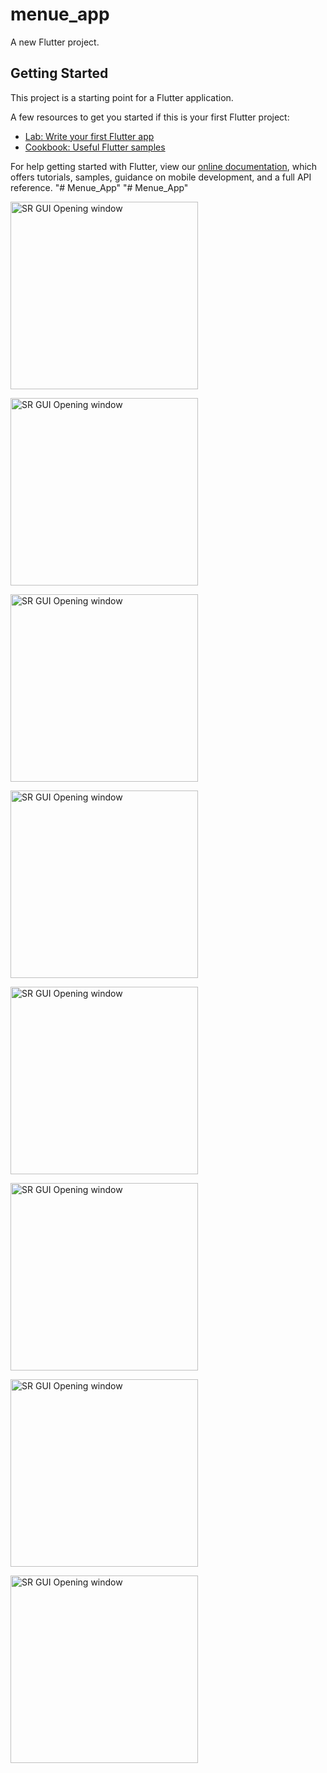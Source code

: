 # menue_app

A new Flutter project.

## Getting Started

This project is a starting point for a Flutter application.

A few resources to get you started if this is your first Flutter project:

- [Lab: Write your first Flutter app](https://flutter.dev/docs/get-started/codelab)
- [Cookbook: Useful Flutter samples](https://flutter.dev/docs/cookbook)

For help getting started with Flutter, view our
[online documentation](https://flutter.dev/docs), which offers tutorials,
samples, guidance on mobile development, and a full API reference.
"# Menue_App" 
"# Menue_App" 
<p align="left">
  <img src="assets/screen_4.jpg" alt="SR GUI Opening window"
       width="300">
</p>
<p align="left">
  <img src="assets/screen_2.jpg" alt="SR GUI Opening window"
       width="300">
</p>
<p align="left">
  <img src="assets/screen_3.jpg" alt="SR GUI Opening window"
       width="300">
</p>
<p align="left">
  <img src="assets/screen_9.jpg" alt="SR GUI Opening window"
       width="300">
</p>
<p align="left">
  <img src="assets/screen_5.jpg" alt="SR GUI Opening window"
       width="300">
</p>
<p align="left">
  <img src="assets/screen_7.jpg" alt="SR GUI Opening window"
       width="300">
</p>
<p align="left">
  <img src="assets/screen_8.jpg" alt="SR GUI Opening window"
       width="300">
</p>
<p align="left">
  <img src="assets/screen_1.jpg" alt="SR GUI Opening window"
       width="300">
</p>
